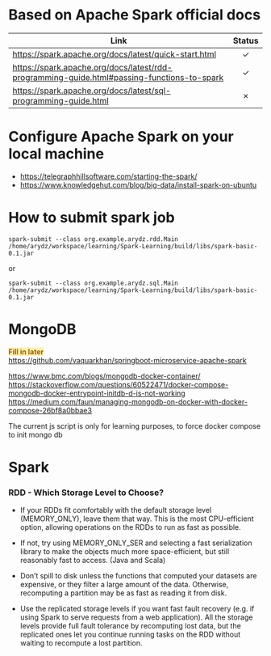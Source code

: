 # Based on Apache Spark official docs

| Link   |      Status     |
|----------|:-------------:|
| https://spark.apache.org/docs/latest/quick-start.html  | &check; |
| https://spark.apache.org/docs/latest/rdd-programming-guide.html#passing-functions-to-spark |   &check;   |
| https://spark.apache.org/docs/latest/sql-programming-guide.html | &cross;  |


# Configure Apache Spark on your local machine

- https://telegraphhillsoftware.com/starting-the-spark/
- https://www.knowledgehut.com/blog/big-data/install-spark-on-ubuntu

# How to submit spark job

```
spark-submit --class org.example.arydz.rdd.Main /home/arydz/workspace/learning/Spark-Learning/build/libs/spark-basic-0.1.jar
```
or
```
spark-submit --class org.example.arydz.sql.Main /home/arydz/workspace/learning/Spark-Learning/build/libs/spark-basic-0.1.jar
```

# MongoDB

<span style="color: #9F6000; background-color: #FEEFB3;">**Fill in later**</span><br>
https://github.com/vaquarkhan/springboot-microservice-apache-spark

https://www.bmc.com/blogs/mongodb-docker-container/
https://stackoverflow.com/questions/60522471/docker-compose-mongodb-docker-entrypoint-initdb-d-is-not-working
https://medium.com/faun/managing-mongodb-on-docker-with-docker-compose-26bf8a0bbae3

The current js script is only for learning purposes, to force docker compose to init mongo db

# Spark

### RDD - Which Storage Level to Choose?

- If your RDDs fit comfortably with the default storage level (MEMORY_ONLY), leave them that way. This is the most
  CPU-efficient option, allowing operations on the RDDs to run as fast as possible.

- If not, try using MEMORY_ONLY_SER and selecting a fast serialization library to make the objects much more
  space-efficient, but still reasonably fast to access. (Java and Scala)

- Don’t spill to disk unless the functions that computed your datasets are expensive, or they filter a large amount of
  the data. Otherwise, recomputing a partition may be as fast as reading it from disk.

- Use the replicated storage levels if you want fast fault recovery (e.g. if using Spark to serve requests from a web
  application). All the storage levels provide full fault tolerance by recomputing lost data, but the replicated ones
  let you continue running tasks on the RDD without waiting to recompute a lost partition.
